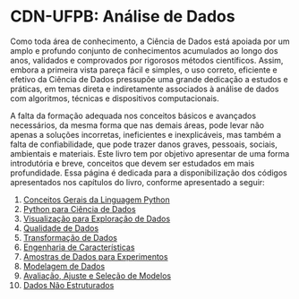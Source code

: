 # CDN-UFPB: Análise de Dados

Como toda área de conhecimento, a Ciência de Dados está apoiada por um amplo e profundo conjunto de conhecimentos acumulados ao longo dos anos, validados e comprovados por rigorosos métodos científicos. Assim, embora a primeira vista pareça fácil e simples, o uso correto, eficiente
e efetivo da Ciência de Dados pressupõe uma grande dedicação a estudos e práticas, em temas direta e indiretamente associados à análise de dados com algoritmos, técnicas e dispositivos computacionais. 

A falta da formação adequada nos conceitos básicos e avançados necessários, da mesma forma que nas demais áreas, pode levar não apenas a soluções incorretas, ineficientes e inexplicáveis, mas também a falta de confiabilidade, que pode trazer danos graves, pessoais, sociais, ambientais e materiais.
Este livro tem por objetivo apresentar de uma forma introdutória e breve, conceitos que devem ser estudados em mais profundidade. Essa página é dedicada para a disponibilização dos códigos apresentados nos capítulos do livro, conforme apresentado a seguir:

1. [Conceitos Gerais da Linguagem Python](001-revisao.md)
2. [Python para Ciência de Dados](cp2.md)
3. [Visualização para Exploração de Dados](cp3.md)
4. [Qualidade de Dados](cp4.md)
5. [Transformação de Dados](cp5.md)
6. [Engenharia de Características](cp6.md)
7. [Amostras de Dados para Experimentos](cp7.md)
8. [Modelagem de Dados](cp8.md)
9. [Avaliação, Ajuste e Seleção de Modelos](cp9.md)
10. [Dados Não Estruturados](cp10.md)
